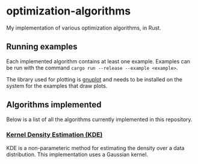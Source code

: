 # optimization-algorithms
My implementation of various optimization algorithms, in Rust.

## Running examples
Each implemented algorithm contains at least one example.
Examples can be run with the command `cargo run --release --example <example>`.

The library used for plotting is [gnuplot](http://www.gnuplot.info/) and needs to be installed
on the system for the examples that draw plots.


## Algorithms implemented
Below is a list of all the algorithms currently implemented in this repository.

### [Kernel Density Estimation (KDE)](./kde)
KDE is a non-parameteric method for estimating the density over a data distribution.
This implementation uses a Gaussian kernel.
